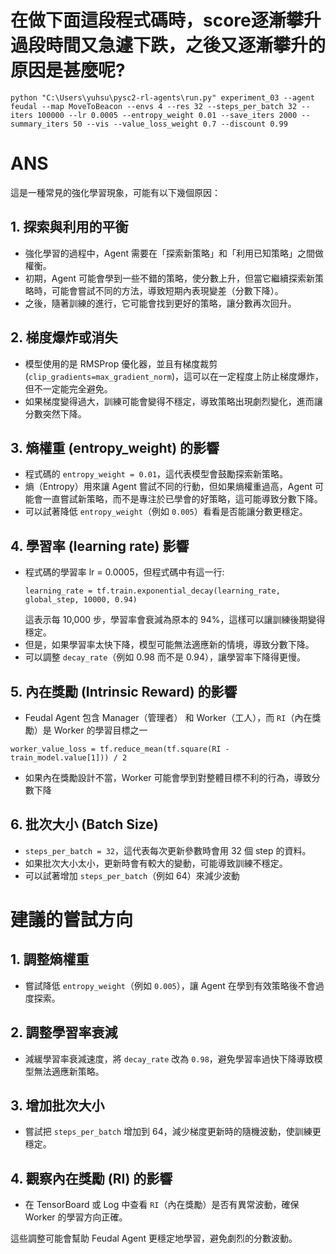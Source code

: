 # 在做下面這段程式碼時，score逐漸攀升過段時間又急遽下跌，之後又逐漸攀升的原因是甚麼呢?
```
python "C:\Users\yuhsu\pysc2-rl-agents\run.py" experiment_03 --agent feudal --map MoveToBeacon --envs 4 --res 32 --steps_per_batch 32 --iters 100000 --lr 0.0005 --entropy_weight 0.01 --save_iters 2000 --summary_iters 50 --vis --value_loss_weight 0.7 --discount 0.99
```

# ANS
這是一種常見的強化學習現象，可能有以下幾個原因：
## 1. 探索與利用的平衡
* 強化學習的過程中，Agent 需要在「探索新策略」和「利用已知策略」之間做權衡。
* 初期，Agent 可能會學到一些不錯的策略，使分數上升，但當它繼續探索新策略時，可能會嘗試不同的方法，導致短期內表現變差（分數下降）。
* 之後，隨著訓練的進行，它可能會找到更好的策略，讓分數再次回升。

## 2. 梯度爆炸或消失
* 模型使用的是 RMSProp 優化器，並且有梯度裁剪 (`clip_gradients=max_gradient_norm`)，這可以在一定程度上防止梯度爆炸，但不一定能完全避免。
* 如果梯度變得過大，訓練可能會變得不穩定，導致策略出現劇烈變化，進而讓分數突然下降。

## 3. 熵權重 (entropy_weight) 的影響
* 程式碼的 `entropy_weight = 0.01`，這代表模型會鼓勵探索新策略。
* 熵（Entropy）用來讓 Agent 嘗試不同的行動，但如果熵權重過高，Agent 可能會一直嘗試新策略，而不是專注於已學會的好策略，這可能導致分數下降。
* 可以試著降低 `entropy_weight`（例如 `0.005`）看看是否能讓分數更穩定。

## 4. 學習率 (learning rate) 影響
* 程式碼的學習率 lr = 0.0005，但程式碼中有這一行:
  ```
  learning_rate = tf.train.exponential_decay(learning_rate, global_step, 10000, 0.94)
  ```
  這表示每 10,000 步，學習率會衰減為原本的 94%，這樣可以讓訓練後期變得穩定。
* 但是，如果學習率太快下降，模型可能無法適應新的情境，導致分數下降。
* 可以調整 `decay_rate`（例如 0.98 而不是 0.94），讓學習率下降得更慢。

## 5. 內在獎勵 (Intrinsic Reward) 的影響
*  Feudal Agent 包含 Manager（管理者） 和 Worker（工人），而 `RI`（內在獎勵）是 Worker 的學習目標之一
  ```
  worker_value_loss = tf.reduce_mean(tf.square(RI - train_model.value[1])) / 2
  ```
* 如果內在獎勵設計不當，Worker 可能會學到對整體目標不利的行為，導致分數下降

## 6. 批次大小 (Batch Size)
* `steps_per_batch = 32`，這代表每次更新參數時會用 32 個 step 的資料。
* 如果批次大小太小，更新時會有較大的變動，可能導致訓練不穩定。
* 可以試著增加 `steps_per_batch`（例如 64）來減少波動


# 建議的嘗試方向
## 1. 調整熵權重
* 嘗試降低 `entropy_weight`（例如 `0.005`），讓 Agent 在學到有效策略後不會過度探索。

## 2. 調整學習率衰減
* 減緩學習率衰減速度，將 `decay_rate` 改為 `0.98`，避免學習率過快下降導致模型無法適應新策略。

## 3. 增加批次大小
* 嘗試把 `steps_per_batch` 增加到 64，減少梯度更新時的隨機波動，使訓練更穩定。

## 4. 觀察內在獎勵 (RI) 的影響
* 在 TensorBoard 或 Log 中查看 `RI`（內在獎勵）是否有異常波動，確保 Worker 的學習方向正確。


這些調整可能會幫助 Feudal Agent 更穩定地學習，避免劇烈的分數波動。









